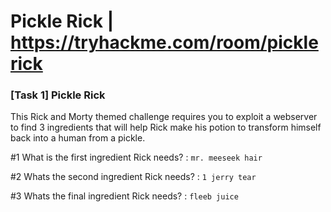# Pickle Rick | https://tryhackme.com/room/picklerick

### [Task 1] Pickle Rick

This Rick and Morty themed challenge requires you to exploit a webserver to find 3 ingredients that will help Rick make his potion to transform himself back into a human from a pickle.

#1	What is the first ingredient Rick needs? : `mr. meeseek hair`

#2	Whats the second ingredient Rick needs? : `1 jerry tear`

#3	Whats the final ingredient Rick needs? : `fleeb juice`
